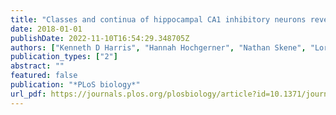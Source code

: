 ```yaml
---
title: "Classes and continua of hippocampal CA1 inhibitory neurons revealed by single-cell transcriptomics"
date: 2018-01-01
publishDate: 2022-11-10T16:54:29.348705Z
authors: ["Kenneth D Harris", "Hannah Hochgerner", "Nathan Skene", "Lorenza Magno", "Linda Katona", "Carolina Bengtsson Gonzales", "Peter Somogyi", "Nicoletta Kessaris", "Sten Linnarsson", "Jens Hjerling-Leffler"]
publication_types: ["2"]
abstract: ""
featured: false
publication: "*PLoS biology*"
url_pdf: https://journals.plos.org/plosbiology/article?id=10.1371/journal.pbio.2006387
---
```



